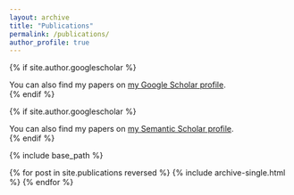 ```yaml
---
layout: archive
title: "Publications"
permalink: /publications/
author_profile: true
---
```


{% if site.author.googlescholar %}
  <div class="wordwrap">You can also find my papers on <a href="{{site.author.googlescholar}}">my Google Scholar profile</a>.</div>
{% endif %}

{% if site.author.googlescholar %}
  <div class="wordwrap">You can also find my papers on <a href="{{site.author.semanticscholar}}">my Semantic Scholar profile</a>.</div>
{% endif %}

{% include base_path %}

{% for post in site.publications reversed %}
  {% include archive-single.html %}
{% endfor %}
